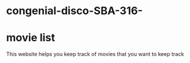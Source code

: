 # congenial-disco-SBA-316-

# movie list

This website helps you keep track of movies that you want to keep track
